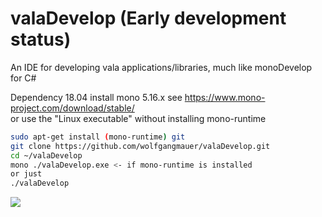 # valaDevelop (Early development status)
An IDE for developing vala applications/libraries, much like monoDevelop for C#

Dependency 18.04 install mono 5.16.x see https://www.mono-project.com/download/stable/<br/>or use the "Linux executable" without installing mono-runtime

```sh
sudo apt-get install (mono-runtime) git
git clone https://github.com/wolfgangmauer/valaDevelop.git
cd ~/valaDevelop
mono ./valaDevelop.exe <- if mono-runtime is installed
or just
./valaDevelop
```

<img src="https://raw.githubusercontent.com/wolfgangmauer/valaDevelop/master/ScreenShots/screenshot1.png">
